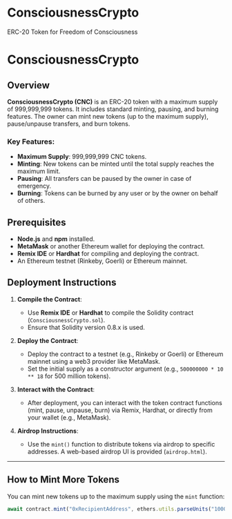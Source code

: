 # ConsciousnessCrypto
ERC-20 Token for Freedom of Consciousness

# ConsciousnessCrypto

## Overview

**ConsciousnessCrypto (CNC)** is an ERC-20 token with a maximum supply of 999,999,999 tokens. It includes standard minting, pausing, and burning features. The owner can mint new tokens (up to the maximum supply), pause/unpause transfers, and burn tokens.

### Key Features:
- **Maximum Supply**: 999,999,999 CNC tokens.
- **Minting**: New tokens can be minted until the total supply reaches the maximum limit.
- **Pausing**: All transfers can be paused by the owner in case of emergency.
- **Burning**: Tokens can be burned by any user or by the owner on behalf of others.

## Prerequisites

- **Node.js** and **npm** installed.
- **MetaMask** or another Ethereum wallet for deploying the contract.
- **Remix IDE** or **Hardhat** for compiling and deploying the contract.
- An Ethereum testnet (Rinkeby, Goerli) or Ethereum mainnet.

## Deployment Instructions

1. **Compile the Contract**:
   - Use **Remix IDE** or **Hardhat** to compile the Solidity contract (`ConsciousnessCrypto.sol`).
   - Ensure that Solidity version 0.8.x is used.

2. **Deploy the Contract**:
   - Deploy the contract to a testnet (e.g., Rinkeby or Goerli) or Ethereum mainnet using a web3 provider like MetaMask.
   - Set the initial supply as a constructor argument (e.g., `500000000 * 10 ** 18` for 500 million tokens).

3. **Interact with the Contract**:
   - After deployment, you can interact with the token contract functions (mint, pause, unpause, burn) via Remix, Hardhat, or directly from your wallet (e.g., MetaMask).

4. **Airdrop Instructions**:
   - Use the `mint()` function to distribute tokens via airdrop to specific addresses. A web-based airdrop UI is provided (`airdrop.html`).

---

## How to Mint More Tokens

You can mint new tokens up to the maximum supply using the `mint` function:

```javascript
await contract.mint("0xRecipientAddress", ethers.utils.parseUnits("1000", 18)); // 1000 CNC tokens
